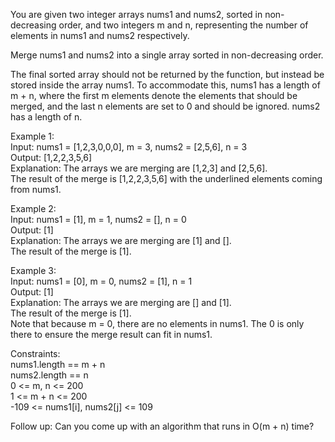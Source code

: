 You are given two integer arrays nums1 and nums2, sorted in non-decreasing order, and two integers m and n, representing the number of elements in nums1 and nums2 respectively.

Merge nums1 and nums2 into a single array sorted in non-decreasing order.

The final sorted array should not be returned by the function, but instead be stored inside the array nums1. To accommodate this, nums1 has a length of m + n, where the first m elements denote the elements that should be merged, and the last n elements are set to 0 and should be ignored. nums2 has a length of n.

Example 1:</br>
Input: nums1 = [1,2,3,0,0,0], m = 3, nums2 = [2,5,6], n = 3</br>
Output: [1,2,2,3,5,6]</br>
Explanation: The arrays we are merging are [1,2,3] and [2,5,6].</br>
The result of the merge is [1,2,2,3,5,6] with the underlined elements coming from nums1.</br>

Example 2:</br>
Input: nums1 = [1], m = 1, nums2 = [], n = 0</br>
Output: [1]</br>
Explanation: The arrays we are merging are [1] and [].</br>
The result of the merge is [1].</br>

Example 3:</br>
Input: nums1 = [0], m = 0, nums2 = [1], n = 1</br>
Output: [1]</br>
Explanation: The arrays we are merging are [] and [1].</br>
The result of the merge is [1].</br>
Note that because m = 0, there are no elements in nums1. The 0 is only there to ensure the merge result can fit in nums1.

Constraints:</br>
nums1.length == m + n</br>
nums2.length == n</br>
0 <= m, n <= 200</br>
1 <= m + n <= 200</br>
-109 <= nums1[i], nums2[j] <= 109</br>

Follow up: Can you come up with an algorithm that runs in O(m + n) time?
